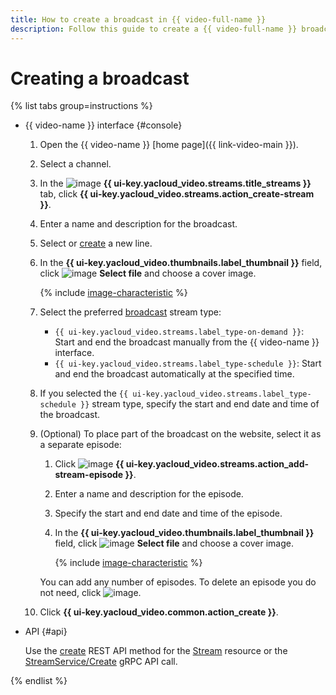 ```yaml
---
title: How to create a broadcast in {{ video-full-name }}
description: Follow this guide to create a {{ video-full-name }} broadcast.
---
```


# Creating a broadcast

{% list tabs group=instructions %}

- {{ video-name }} interface {#console}

  1. Open the {{ video-name }} [home page]({{ link-video-main }}).
  1. Select a channel.
  1. In the ![image](../../../_assets/console-icons/antenna-signal.svg) **{{ ui-key.yacloud_video.streams.title_streams }}** tab, click **{{ ui-key.yacloud_video.streams.action_create-stream }}**.
  1. Enter a name and description for the broadcast.
  1. Select or [create](../lines/create.md) a new line.
  1. In the **{{ ui-key.yacloud_video.thumbnails.label_thumbnail }}** field, click ![image](../../../_assets/console-icons/cloud-arrow-up-in.svg) **Select file** and choose a cover image.

      {% include [image-characteristic](../../../_includes/video/image-characteristic.md) %}

  1. Select the preferred [broadcast](../../concepts/streams.md#streams) stream type:
  
      * `{{ ui-key.yacloud_video.streams.label_type-on-demand }}`: Start and end the broadcast manually from the {{ video-name }} interface.
      * `{{ ui-key.yacloud_video.streams.label_type-schedule }}`: Start and end the broadcast automatically at the specified time.

  1. If you selected the `{{ ui-key.yacloud_video.streams.label_type-schedule }}` stream type, specify the start and end date and time of the broadcast.
  1. (Optional) To place part of the broadcast on the website, select it as a separate episode:

      1. Click ![image](../../../_assets/console-icons/plus.svg) **{{ ui-key.yacloud_video.streams.action_add-stream-episode }}**.
      1. Enter a name and description for the episode.
      1. Specify the start and end date and time of the episode.
      1. In the **{{ ui-key.yacloud_video.thumbnails.label_thumbnail }}** field, click ![image](../../../_assets/console-icons/cloud-arrow-up-in.svg) **Select file** and choose a cover image.

          {% include [image-characteristic](../../../_includes/video/image-characteristic.md) %}

      You can add any number of episodes. To delete an episode you do not need, click ![image](../../../_assets/console-icons/trash-bin.svg).

  1. Click **{{ ui-key.yacloud_video.common.action_create }}**.

- API {#api}

  Use the [create](../../api-ref/Stream/create.md) REST API method for the [Stream](../../api-ref/Stream/index.md) resource or the [StreamService/Create](../../api-ref/grpc/Stream/create.md) gRPC API call.

{% endlist %}